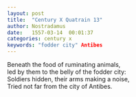 ```yaml
---
layout: post
title:  "Century X Quatrain 13"
author: Nostradamus
date:   1557-03-14  00:01:37
categories: century x
keywords: "fodder city" Antibes
---
```

Beneath the food of ruminating animals,  
led by them to the belly of the fodder city:  
Soldiers hidden, their arms making a noise,  
Tried not far from the city of Antibes.